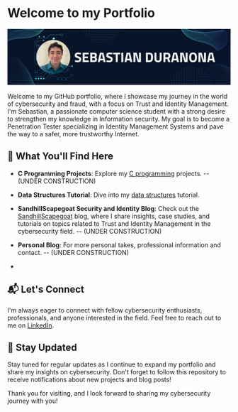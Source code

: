# Welcome to my Portfolio

![Profile Banner](Github_banner.png)

Welcome to my GitHub portfolio, where I showcase my journey in the world of cybersecurity and fraud, with a focus on Trust and Identity Management. I'm Sebastian, a passionate computer science student with a strong desire to strengthen my knowledge in Information security. My goal is to become a Penetration Tester specializing in Identity Management Systems and pave the way to a safer, more trustworthy Internet. 

## 🚀 What You'll Find Here

- **C Programming Projects**: Explore my [C programming](https://github.com/SebasDuranona/CodeVault_C) projects. -- (UNDER CONSTRUCTION)

- **Data Structures Tutorial**: Dive into my [data structures](https://github.com/SebasDuranona/DSVault/DSTutorials) tutorial.
  
- **SandhillScapegoat Security and Identity Blog**: Check out the [SandhillScapegoat](https://github.com/SandhillScapegoat/SandhillScapegoat) blog, where I share insights, case studies, and tutorials on topics related to Trust and Identity Management in the cybersecurity field. -- (UNDER CONSTRUCTION)

- **Personal Blog**: For more personal takes, professional information and contact. -- (UNDER CONSTRUCTION)
- 
## 📬 Let's Connect

I'm always eager to connect with fellow cybersecurity enthusiasts, professionals, and anyone interested in the field. Feel free to reach out to me on [LinkedIn](https://www.linkedin.com/in/sebastian-gomez-duranona-46bb87185/).

## 🌱 Stay Updated

Stay tuned for regular updates as I continue to expand my portfolio and share my insights on cybersecurity. Don't forget to follow this repository to receive notifications about new projects and blog posts!

Thank you for visiting, and I look forward to sharing my cybersecurity journey with you!

